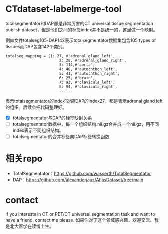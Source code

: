 # CTdataset-labelmerge-tool

totalsegmentator和DAP都是非常厉害的CT universal tissue segmentation publish dataset，但是他们之间的标签index并不是统一的，这里做一个映射。

例如文件totalseg105-DAP142表示totalsegmentator数据集包含105 types of tissues而DAP包含142个类别。

```
totalseg_mapping = {1: 27, #'adrenal_gland_left',
                        2: 28, #'adrenal_gland_right',
                        3: 114,#'aorta',
                        4: 40, #'autochthon_left',
                        5: 41, #'autochthon_right', 
                        6: 25, #'brain', 
                        7: 93, #'clavicula_left',
                        8: 94, #'clavicula_right',
                        ......
```

表示totalsegmentator的index1对应DAP的index27，都是表示adrenal gland left的组织。后续会把代码整理好。


- [x] totalsegmentator与DAP的标签映射关系
- [ ] totalsegmentator数据中，每一个组织结构.nii.gz合并成一个nii.gz，用不同index表示不同组织结构。
- [ ] totalsegmentator的合并标签向DAP标签转换函数

# 相关repo
- TotalSegmentator：https://github.com/wasserth/TotalSegmentator
- DAP：https://github.com/alexanderjaus/AtlasDataset/tree/main

# contact
If you interests in CT or PET/CT universal segmentation task and want to have a friend, contact me please. 
如果你对于这个领域感兴趣，欢迎交流。我是北大医学在读博士生。
      

              
